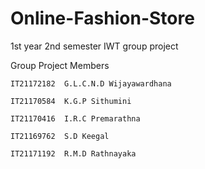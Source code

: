 # Online-Fashion-Store

1st year 2nd semester IWT group project

Group Project Members 

    IT21172182	G.L.C.N.D Wijayawardhana
    
    IT21170584	K.G.P Sithumini

    IT21170416	I.R.C Premarathna
    
    IT21169762	S.D Keegal
    
    IT21171192	R.M.D Rathnayaka



